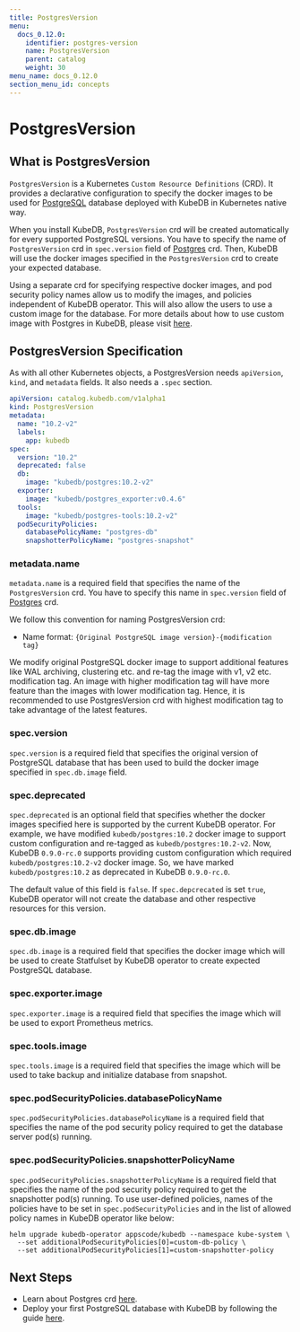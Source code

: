 ```yaml
---
title: PostgresVersion
menu:
  docs_0.12.0:
    identifier: postgres-version
    name: PostgresVersion
    parent: catalog
    weight: 30
menu_name: docs_0.12.0
section_menu_id: concepts
---
```


# PostgresVersion

## What is PostgresVersion

`PostgresVersion` is a Kubernetes `Custom Resource Definitions` (CRD). It provides a declarative configuration to specify the docker images to be used for [PostgreSQL](https://www.postgresql.org/) database deployed with KubeDB in Kubernetes native way.

When you install KubeDB, `PostgresVersion` crd will be created automatically for every supported PostgreSQL versions. You have to specify the name of `PostgresVersion` crd in `spec.version` field of [Postgres](/docs/0.12.0/concepts/databases/postgres) crd. Then, KubeDB will use the docker images specified in the `PostgresVersion` crd to create your expected database.

Using a separate crd for specifying respective docker images, and pod security policy names allow us to modify the images, and policies independent of KubeDB operator. This will also allow the users to use a custom image for the database. For more details about how to use custom image with Postgres in KubeDB, please visit [here](/docs/0.12.0/guides/postgres/custom-versions/setup).

## PostgresVersion Specification

As with all other Kubernetes objects, a PostgresVersion needs `apiVersion`, `kind`, and `metadata` fields. It also needs a `.spec` section.

```yaml
apiVersion: catalog.kubedb.com/v1alpha1
kind: PostgresVersion
metadata:
  name: "10.2-v2"
  labels:
    app: kubedb
spec:
  version: "10.2"
  deprecated: false
  db:
    image: "kubedb/postgres:10.2-v2"
  exporter:
    image: "kubedb/postgres_exporter:v0.4.6"
  tools:
    image: "kubedb/postgres-tools:10.2-v2"
  podSecurityPolicies:
    databasePolicyName: "postgres-db"
    snapshotterPolicyName: "postgres-snapshot"
```

### metadata.name

`metadata.name` is a required field that specifies the name of the `PostgresVersion` crd. You have to specify this name in `spec.version` field of [Postgres](/docs/0.12.0/concepts/databases/postgres) crd.

We follow this convention for naming PostgresVersion crd:
- Name format: `{Original PostgreSQL image version}-{modification tag}`

We modify original PostgreSQL docker image to support additional features like WAL archiving, clustering etc. and re-tag the image with v1, v2 etc. modification tag. An image with higher modification tag will have more feature than the images with lower modification tag. Hence, it is recommended to use PostgresVersion crd with highest modification tag to take advantage of the latest features.

### spec.version

`spec.version` is a required field that specifies the original version of PostgreSQL database that has been used to build the docker image specified in `spec.db.image` field.

### spec.deprecated

`spec.deprecated` is an optional field that specifies whether the docker images specified here is supported by the current KubeDB operator. For example, we have modified `kubedb/postgres:10.2` docker image to support custom configuration and re-tagged as `kubedb/postgres:10.2-v2`. Now, KubeDB `0.9.0-rc.0` supports providing custom configuration which required `kubedb/postgres:10.2-v2` docker image. So, we have marked `kubedb/postgres:10.2` as deprecated in KubeDB `0.9.0-rc.0`.

The default value of this field is `false`. If `spec.depcrecated` is set `true`, KubeDB operator will not create the database and other respective resources for this version.

### spec.db.image

`spec.db.image` is a required field that specifies the docker image which will be used to create Statfulset by KubeDB operator to create expected PostgreSQL database.

### spec.exporter.image

`spec.exporter.image` is a required field that specifies the image which will be used to export Prometheus metrics.

### spec.tools.image

`spec.tools.image` is a required field that specifies the image which will be used to take backup and initialize database from snapshot.

### spec.podSecurityPolicies.databasePolicyName

`spec.podSecurityPolicies.databasePolicyName` is a required field that specifies the name of the pod security policy required to get the database server pod(s) running.

### spec.podSecurityPolicies.snapshotterPolicyName

`spec.podSecurityPolicies.snapshotterPolicyName` is a required field that specifies the name of the pod security policy required to get the snapshotter pod(s) running. To use user-defined policies, names of the policies have to be set in `spec.podSecurityPolicies` and in the list of allowed policy names in KubeDB operator like below:

```console
helm upgrade kubedb-operator appscode/kubedb --namespace kube-system \
  --set additionalPodSecurityPolicies[0]=custom-db-policy \
  --set additionalPodSecurityPolicies[1]=custom-snapshotter-policy
```

## Next Steps

- Learn about Postgres crd [here](/docs/0.12.0/concepts/databases/postgres).
- Deploy your first PostgreSQL database with KubeDB by following the guide [here](/docs/0.12.0/guides/postgres/quickstart/quickstart).